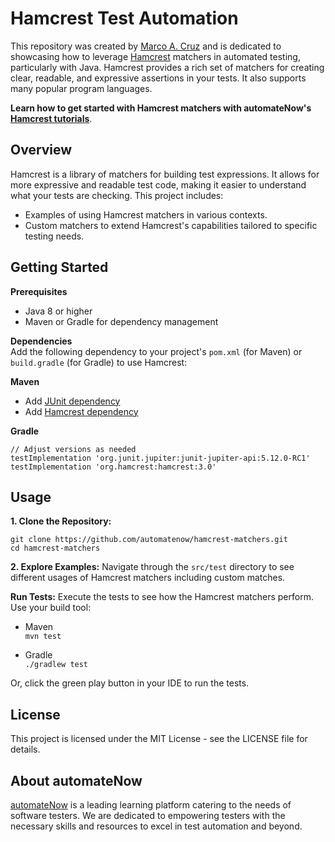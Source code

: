 # Hamcrest Test Automation

This repository was created by [Marco A. Cruz](http://www.linkedin.com/in/marco-a-cruz) and is dedicated to showcasing how to leverage [Hamcrest](https://hamcrest.org/) matchers in automated testing, particularly with Java. Hamcrest provides a rich set of matchers for creating clear, readable, and expressive assertions in your tests. It also supports many popular program languages.

**Learn how to get started with Hamcrest matchers with automateNow's [Hamcrest tutorials](https://automatenow.io/hamcrest-tutorials/)**.

## Overview
Hamcrest is a library of matchers for building test expressions. It allows for more expressive and readable test code, making it easier to understand what your tests are checking. This project includes:

- Examples of using Hamcrest matchers in various contexts.
- Custom matchers to extend Hamcrest's capabilities tailored to specific testing needs.

## Getting Started

**Prerequisites**
- Java 8 or higher
- Maven or Gradle for dependency management

**Dependencies**\
Add the following dependency to your project's ```pom.xml``` (for Maven) or ```build.gradle``` (for Gradle) to use Hamcrest:

**Maven**
- Add [JUnit dependency](https://mvnrepository.com/artifact/org.junit.jupiter/junit-jupiter-api)
- Add [Hamcrest dependency](https://mvnrepository.com/artifact/org.hamcrest/hamcrest)

**Gradle**
```
// Adjust versions as needed
testImplementation 'org.junit.jupiter:junit-jupiter-api:5.12.0-RC1'
testImplementation 'org.hamcrest:hamcrest:3.0'
```

## Usage

**1. Clone the Repository:**
```
git clone https://github.com/automatenow/hamcrest-matchers.git
cd hamcrest-matchers
```

**2. Explore Examples:** Navigate through the ```src/test``` directory to see different usages of Hamcrest matchers including custom matches.

**Run Tests:** Execute the tests to see how the Hamcrest matchers perform. Use your build tool:
- Maven\
  ```mvn test```

- Gradle\
  ```./gradlew test```

Or, click the green play button in your IDE to run the tests.

## License
This project is licensed under the MIT License - see the LICENSE file for details.

## About automateNow
[automateNow](https://automatenow.io/) is a leading learning platform catering to the needs of software testers. We are dedicated to empowering testers with the necessary skills and resources to excel in test automation and beyond.
